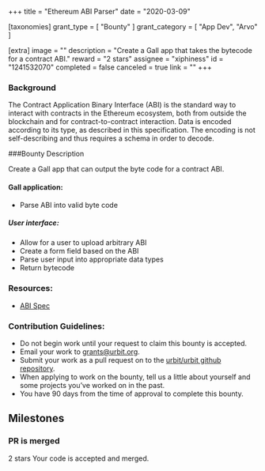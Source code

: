 +++
title = "Ethereum ABI Parser"
date = "2020-03-09"

[taxonomies]
grant_type = [ "Bounty" ]
grant_category = [ "App Dev", "Arvo" ]

[extra]
image = ""
description = "Create a Gall app that takes the bytecode for a contract ABI."
reward = "2 stars"
assignee = "xiphiness"
id = "1241532070"
completed = false
canceled = true
link = ""
+++

### Background

The Contract Application Binary Interface (ABI) is the standard way to interact with contracts in the Ethereum ecosystem, both from outside the blockchain and for contract-to-contract interaction. Data is encoded according to its type, as described in this specification. The encoding is not self-describing and thus requires a schema in order to decode.

###Bounty Description

Create a Gall app that can output the byte code for a contract ABI.

#### Gall application:

- Parse ABI into valid byte code

##### User interface:

- Allow for a user to upload arbitrary ABI
- Create a form field based on the ABI
- Parse user input into appropriate data types
- Return bytecode

### Resources:

- [ABI Spec](https://solidity.readthedocs.io/en/v0.5.3/abi-spec.html)

### Contribution Guidelines:

- Do not begin work until your request to claim this bounty is accepted.
- Email your work to grants@urbit.org.
- Submit your work as a pull request on to the [urbit/urbit github repository](https://github.com/urbit/urbit).
- When applying to work on the bounty, tell us a little about yourself and some projects you’ve worked on in the past.
- You have 90 days from the time of approval to complete this bounty.

## Milestones

### PR is merged

2 stars
Your code is accepted and merged.

